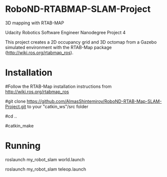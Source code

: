# RoboND-RTABMAP-SLAM-Project
3D mapping with RTAB-MAP  

Udacity Robotics Software Engineer Nanodegree Project 4 

This project creates a 2D occupancy grid and 3D octomap from a Gazebo simulated environment with the RTAB-Map package (http://wiki.ros.org/rtabmap_ros).

# Installation

#Follow the RTAB-Map installation instructions from http://wiki.ros.org/rtabmap_ros

#git clone https://github.com/AlmasShintemirov/RoboND-RTAB-Map-SLAM-Project.git to your "catkin_ws"/src folder

#cd ..

#catkin_make

# Running

roslaunch my_robot_slam world.launch

roslaunch my_robot_slam teleop.launch

